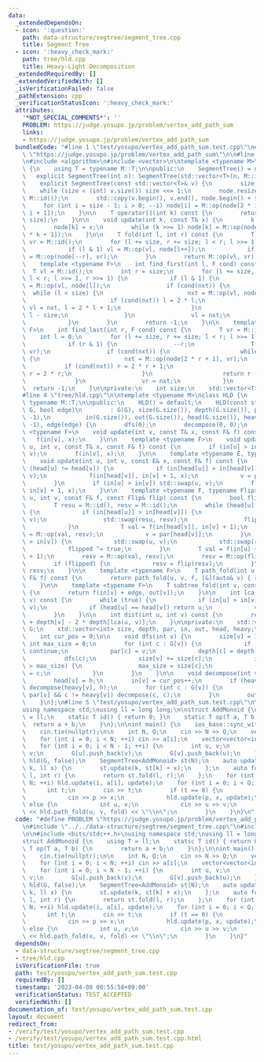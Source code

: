 ```yaml
---
data:
  _extendedDependsOn:
  - icon: ':question:'
    path: data-structure/segtree/segment_tree.cpp
    title: Segment Tree
  - icon: ':heavy_check_mark:'
    path: tree/hld.cpp
    title: Heavy-Light Decomposition
  _extendedRequiredBy: []
  _extendedVerifiedWith: []
  _isVerificationFailed: false
  _pathExtension: cpp
  _verificationStatusIcon: ':heavy_check_mark:'
  attributes:
    '*NOT_SPECIAL_COMMENTS*': ''
    PROBLEM: https://judge.yosupo.jp/problem/vertex_add_path_sum
    links:
    - https://judge.yosupo.jp/problem/vertex_add_path_sum
  bundledCode: "#line 1 \"test/yosupo/vertex_add_path_sum.test.cpp\"\n#define PROBLEM\
    \ \"https://judge.yosupo.jp/problem/vertex_add_path_sum\"\n\n#line 2 \"data-structure/segtree/segment_tree.cpp\"\
    \n#include <algorithm>\n#include <vector>\n\ntemplate <typename M>\nclass SegmentTree\
    \ {\n    using T = typename M::T;\n\npublic:\n    SegmentTree() = default;\n \
    \   explicit SegmentTree(int n): SegmentTree(std::vector<T>(n, M::id())) {}\n\
    \    explicit SegmentTree(const std::vector<T>& v) {\n        size = 1;\n    \
    \    while (size < (int) v.size()) size <<= 1;\n        node.resize(2 * size,\
    \ M::id());\n        std::copy(v.begin(), v.end(), node.begin() + size);\n   \
    \     for (int i = size - 1; i > 0; --i) node[i] = M::op(node[2 * i], node[2 *\
    \ i + 1]);\n    }\n\n    T operator[](int k) const {\n        return node[k +\
    \ size];\n    }\n\n    void update(int k, const T& x) {\n        k += size;\n\
    \        node[k] = x;\n        while (k >>= 1) node[k] = M::op(node[2 * k], node[2\
    \ * k + 1]);\n    }\n\n    T fold(int l, int r) const {\n        T vl = M::id(),\
    \ vr = M::id();\n        for (l += size, r += size; l < r; l >>= 1, r >>= 1) {\n\
    \            if (l & 1) vl = M::op(vl, node[l++]);\n            if (r & 1) vr\
    \ = M::op(node[--r], vr);\n        }\n        return M::op(vl, vr);\n    }\n\n\
    \    template <typename F>\n    int find_first(int l, F cond) const {\n      \
    \  T vl = M::id();\n        int r = size;\n        for (l += size, r += size;\
    \ l < r; l >>= 1, r >>= 1) {\n            if (l & 1) {\n                T nxt\
    \ = M::op(vl, node[l]);\n                if (cond(nxt)) {\n                  \
    \  while (l < size) {\n                        nxt = M::op(vl, node[2 * l]);\n\
    \                        if (cond(nxt)) l = 2 * l;\n                        else\
    \ vl = nxt, l = 2 * l + 1;\n                    }\n                    return\
    \ l - size;\n                }\n                vl = nxt;\n                ++l;\n\
    \            }\n        }\n        return -1;\n    }\n\n    template <typename\
    \ F>\n    int find_last(int r, F cond) const {\n        T vr = M::id();\n    \
    \    int l = 0;\n        for (l += size, r += size; l < r; l >>= 1, r >>= 1) {\n\
    \            if (r & 1) {\n                --r;\n                T nxt = M::op(node[r],\
    \ vr);\n                if (cond(nxt)) {\n                    while (r < size)\
    \ {\n                        nxt = M::op(node[2 * r + 1], vr);\n             \
    \           if (cond(nxt)) r = 2 * r + 1;\n                        else vr = nxt,\
    \ r = 2 * r;\n                    }\n                    return r - size;\n  \
    \              }\n                vr = nxt;\n            }\n        }\n      \
    \  return -1;\n    }\n\nprivate:\n    int size;\n    std::vector<T> node;\n};\n\
    #line 4 \"tree/hld.cpp\"\n\ntemplate <typename M>\nclass HLD {\n    using T =\
    \ typename M::T;\n\npublic:\n    HLD() = default;\n    HLD(const std::vector<std::vector<int>>&\
    \ G, bool edge)\n        : G(G), size(G.size()), depth(G.size()), par(G.size(),\
    \ -1),\n          in(G.size()), out(G.size()), head(G.size()), heavy(G.size(),\
    \ -1), edge(edge) {\n        dfs(0);\n        decompose(0, 0);\n    }\n\n    template\
    \ <typename F>\n    void update(int v, const T& x, const F& f) const {\n     \
    \   f(in[v], x);\n    }\n\n    template <typename F>\n    void update_edge(int\
    \ u, int v, const T& x, const F& f) const {\n        if (in[u] > in[v]) std::swap(u,\
    \ v);\n        f(in[v], x);\n    }\n\n    template <typename E, typename F>\n\
    \    void update(int u, int v, const E& x, const F& f) const {\n        while\
    \ (head[u] != head[v]) {\n            if (in[head[u]] > in[head[v]]) std::swap(u,\
    \ v);\n            f(in[head[v]], in[v] + 1, x);\n            v = par[head[v]];\n\
    \        }\n        if (in[u] > in[v]) std::swap(u, v);\n        f(in[u] + edge,\
    \ in[v] + 1, x);\n    }\n\n    template <typename F, typename Flip>\n    T path_fold(int\
    \ u, int v, const F& f, const Flip& flip) const {\n        bool flipped = false;\n\
    \        T resu = M::id(), resv = M::id();\n        while (head[u] != head[v])\
    \ {\n            if (in[head[u]] > in[head[v]]) {\n                std::swap(u,\
    \ v);\n                std::swap(resu, resv);\n                flipped ^= true;\n\
    \            }\n            T val = f(in[head[v]], in[v] + 1);\n            resv\
    \ = M::op(val, resv);\n            v = par[head[v]];\n        }\n        if (in[u]\
    \ > in[v]) {\n            std::swap(u, v);\n            std::swap(resu, resv);\n\
    \            flipped ^= true;\n        }\n        T val = f(in[u] + edge, in[v]\
    \ + 1);\n        resv = M::op(val, resv);\n        resv = M::op(flip(resu), resv);\n\
    \        if (flipped) {\n            resv = flip(resv);\n        }\n        return\
    \ resv;\n    }\n\n    template <typename F>\n    T path_fold(int u, int v, const\
    \ F& f) const {\n        return path_fold(u, v, f, [&](auto& v) { return v; });\n\
    \    }\n\n    template <typename F>\n    T subtree_fold(int v, const F& f) const\
    \ {\n        return f(in[v] + edge, out[v]);\n    }\n\n    int lca(int u, int\
    \ v) const {\n        while (true) {\n            if (in[u] > in[v]) std::swap(u,\
    \ v);\n            if (head[u] == head[v]) return u;\n            v = par[head[v]];\n\
    \        }\n    }\n\n    int dist(int u, int v) const {\n        return depth[u]\
    \ + depth[v] - 2 * depth[lca(u, v)];\n    }\n\nprivate:\n    std::vector<std::vector<int>>\
    \ G;\n    std::vector<int> size, depth, par, in, out, head, heavy;\n    bool edge;\n\
    \    int cur_pos = 0;\n\n    void dfs(int v) {\n        size[v] = 1;\n       \
    \ int max_size = 0;\n        for (int c : G[v]) {\n            if (c == par[v])\
    \ continue;\n            par[c] = v;\n            depth[c] = depth[v] + 1;\n \
    \           dfs(c);\n            size[v] += size[c];\n            if (size[c]\
    \ > max_size) {\n                max_size = size[c];\n                heavy[v]\
    \ = c;\n            }\n        }\n    }\n\n    void decompose(int v, int h) {\n\
    \        head[v] = h;\n        in[v] = cur_pos++;\n        if (heavy[v] != -1)\
    \ decompose(heavy[v], h);\n        for (int c : G[v]) {\n            if (c !=\
    \ par[v] && c != heavy[v]) decompose(c, c);\n        }\n        out[v] = cur_pos;\n\
    \    }\n};\n#line 5 \"test/yosupo/vertex_add_path_sum.test.cpp\"\n\n#include <bits/stdc++.h>\n\
    using namespace std;\nusing ll = long long;\n\nstruct AddMonoid {\n    using T\
    \ = ll;\n    static T id() { return 0; }\n    static T op(T a, T b) {\n      \
    \  return a + b;\n    }\n};\n\nint main() {\n    ios_base::sync_with_stdio(false);\n\
    \    cin.tie(nullptr);\n\n    int N, Q;\n    cin >> N >> Q;\n    vector<ll> a(N);\n\
    \    for (int i = 0; i < N; ++i) cin >> a[i];\n    vector<vector<int>> G(N);\n\
    \    for (int i = 0; i < N - 1; ++i) {\n        int u, v;\n        cin >> u >>\
    \ v;\n        G[u].push_back(v);\n        G[v].push_back(u);\n    }\n    HLD<AddMonoid>\
    \ hld(G, false);\n    SegmentTree<AddMonoid> st(N);\n    auto update = [&](int\
    \ k, ll x) {\n        st.update(k, st[k] + x);\n    };\n    auto fold = [&](int\
    \ l, int r) {\n        return st.fold(l, r);\n    };\n    for (int i = 0; i <\
    \ N; ++i) hld.update(i, a[i], update);\n    for (int i = 0; i < Q; ++i) {\n  \
    \      int t;\n        cin >> t;\n        if (t == 0) {\n            int p, x;\n\
    \            cin >> p >> x;\n            hld.update(p, x, update);\n        }\
    \ else {\n            int u, v;\n            cin >> u >> v;\n            cout\
    \ << hld.path_fold(u, v, fold) << \"\\n\";\n        }\n    }\n}\n"
  code: "#define PROBLEM \"https://judge.yosupo.jp/problem/vertex_add_path_sum\"\n\
    \n#include \"../../data-structure/segtree/segment_tree.cpp\"\n#include \"../../tree/hld.cpp\"\
    \n\n#include <bits/stdc++.h>\nusing namespace std;\nusing ll = long long;\n\n\
    struct AddMonoid {\n    using T = ll;\n    static T id() { return 0; }\n    static\
    \ T op(T a, T b) {\n        return a + b;\n    }\n};\n\nint main() {\n    ios_base::sync_with_stdio(false);\n\
    \    cin.tie(nullptr);\n\n    int N, Q;\n    cin >> N >> Q;\n    vector<ll> a(N);\n\
    \    for (int i = 0; i < N; ++i) cin >> a[i];\n    vector<vector<int>> G(N);\n\
    \    for (int i = 0; i < N - 1; ++i) {\n        int u, v;\n        cin >> u >>\
    \ v;\n        G[u].push_back(v);\n        G[v].push_back(u);\n    }\n    HLD<AddMonoid>\
    \ hld(G, false);\n    SegmentTree<AddMonoid> st(N);\n    auto update = [&](int\
    \ k, ll x) {\n        st.update(k, st[k] + x);\n    };\n    auto fold = [&](int\
    \ l, int r) {\n        return st.fold(l, r);\n    };\n    for (int i = 0; i <\
    \ N; ++i) hld.update(i, a[i], update);\n    for (int i = 0; i < Q; ++i) {\n  \
    \      int t;\n        cin >> t;\n        if (t == 0) {\n            int p, x;\n\
    \            cin >> p >> x;\n            hld.update(p, x, update);\n        }\
    \ else {\n            int u, v;\n            cin >> u >> v;\n            cout\
    \ << hld.path_fold(u, v, fold) << \"\\n\";\n        }\n    }\n}"
  dependsOn:
  - data-structure/segtree/segment_tree.cpp
  - tree/hld.cpp
  isVerificationFile: true
  path: test/yosupo/vertex_add_path_sum.test.cpp
  requiredBy: []
  timestamp: '2023-04-08 00:55:58+09:00'
  verificationStatus: TEST_ACCEPTED
  verifiedWith: []
documentation_of: test/yosupo/vertex_add_path_sum.test.cpp
layout: document
redirect_from:
- /verify/test/yosupo/vertex_add_path_sum.test.cpp
- /verify/test/yosupo/vertex_add_path_sum.test.cpp.html
title: test/yosupo/vertex_add_path_sum.test.cpp
---
```

